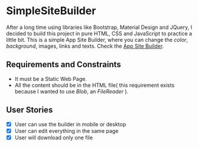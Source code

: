 # SimpleSiteBuilder
After a long time using libraries like Bootstrap, Material Design and JQuery, I decided to build this project in pure HTML, CSS and JavaScript to practice a little bit.
This is a simple App Site Builder, where you can change the *color*, *background*, images, links and texts.
Check the [App Site Builder](https://trusting-shaw-1c4c11.netlify.app/).


## Requirements and Constraints
 - It must be a Static Web Page.
 - All the content should be in the HTML file( this requirement exists because I wanted to use *Blob*, an *FileReader* ).


## User Stories
- [x] User can use the builder in mobile or desktop
- [x] User can edit everything in the same page
- [x] User will download only one file